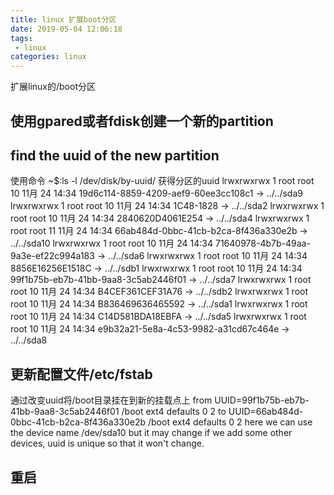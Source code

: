 ```yaml
---
title: linux 扩展boot分区
date: 2019-05-04 12:06:18
tags:
 - linux
categories: linux
---
```


扩展linux的/boot分区

## 使用gpared或者fdisk创建一个新的partition

## find the uuid of the new partition
使用命令
~$:ls -l /dev/disk/by-uuid/
获得分区的uuid 
    lrwxrwxrwx 1 root root 10 11月 24 14:34 19d6c114-8859-4209-aef9-60ee3cc108c1 -> ../../sda9
    lrwxrwxrwx 1 root root 10 11月 24 14:34 1C48-1828 -> ../../sda2
    lrwxrwxrwx 1 root root 10 11月 24 14:34 2840620D4061E254 -> ../../sda4
    lrwxrwxrwx 1 root root 11 11月 24 14:34 66ab484d-0bbc-41cb-b2ca-8f436a330e2b -> ../../sda10
    lrwxrwxrwx 1 root root 10 11月 24 14:34 71640978-4b7b-49aa-9a3e-ef22c994a183 -> ../../sda6
    lrwxrwxrwx 1 root root 10 11月 24 14:34 8856E16256E1518C -> ../../sdb1
    lrwxrwxrwx 1 root root 10 11月 24 14:34 99f1b75b-eb7b-41bb-9aa8-3c5ab2446f01 -> ../../sda7
    lrwxrwxrwx 1 root root 10 11月 24 14:34 B4CEF361CEF31A76 -> ../../sdb2
    lrwxrwxrwx 1 root root 10 11月 24 14:34 B836469636465592 -> ../../sda1
    lrwxrwxrwx 1 root root 10 11月 24 14:34 C14D581BDA18EBFA -> ../../sda5
    lrwxrwxrwx 1 root root 10 11月 24 14:34 e9b32a21-5e8a-4c53-9982-a31cd67c464e -> ../../sda8

## 更新配置文件/etc/fstab
通过改变uuid将/boot目录挂在到新的挂载点上
    from 
       UUID=99f1b75b-eb7b-41bb-9aa8-3c5ab2446f01 /boot           ext4    defaults        0       2
    to 
       UUID=66ab484d-0bbc-41cb-b2ca-8f436a330e2b /boot           ext4    defaults        0       2
    here we can use the device name /dev/sda10 but it may change if we add some other devices, uuid is unique so that it won't change.


## 重启
